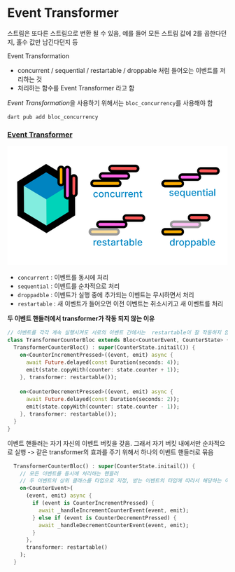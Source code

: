 # Event Transformer 
스트림은 또다른 스트림으로 변환 될 수 있음, 
예를 들어 모든 스트림 값에 2를 곱한다던지, 홀수 값만 남긴다던지 등 

Event Transformation 
- concurrent / sequential / restartable / droppable 처럼 들어오는 이벤트를 저리하는 것
- 처리하는 함수를 Event Transformer 라고 함 

*Event Transformation*을 사용하기 위해서는 `bloc_concurrency`를 사용해야 함
```
dart pub add bloc_concurrency
```

### [Event Transformer](https://pub.dev/packages/bloc_concurrency)
![](https://raw.githubusercontent.com/felangel/bloc/master/assets/diagrams/bloc_concurrency.png)
- `concurrent` : 이벤트를 동시에 처리
- `sequential` : 이벤트를 순차적으로 처리
- `droppadble` : 이벤트가 실행 중에 추가되는 이벤트는 무시하면서 처리
- `restartable` : 새 이벤트가 들어오면 이전 이벤트는 취소시키고 새 이벤트를 처리

**두 이벤트 핸들러에서 transformer가 작동 되지 않는 이유**
```dart
// 이벤트를 각각 계속 실행시켜도 서로의 이벤트 간에서는  restartable이 잘 작동하지 않는다
class TransformerCounterBloc extends Bloc<CounterEvent, CounterState> {
  TransformerCounterBloc() : super(CounterState.initail()) {
    on<CounterIncrementPressed>((event, emit) async {
      await Future.delayed(const Duration(seconds: 4));
      emit(state.copyWith(counter: state.counter + 1));
    }, transformer: restartable());

    on<CounterDecrementPressed>((event, emit) async {
      await Future.delayed(const Duration(seconds: 2));
      emit(state.copyWith(counter: state.counter - 1));
    }, transformer: restartable());
  }
}
```
이벤트 핸들러는 자기 자신의 이벤트 버킷을 갖음. 그래서 자기 버킷 내에서만 순차적으로 실행
-> 같은 transformer의 효과를 주기 위해서 하나의 이벤트 핸들러로 묶음

```dart
  TransformerCounterBloc() : super(CounterState.initail()) {
    // 모든 이벤트를 동시에 처리하는 핸들러
    // 두 이벤트의 상위 클래스를 타입으로 지정, 받는 이벤트의 타입에 따라서 해당하는 이벤트를 실행
    on<CounterEvent>(
      (event, emit) async {
        if (event is CounterIncrementPressed) {
          await _handleIncrementCounterEvent(event, emit);
        } else if (event is CounterDecrementPressed) {
          await _handleDecrementCounterEvent(event, emit);
        }
      },
      transformer: restartable()
    );
  }
```